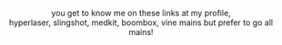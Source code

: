 <p align="center">
you get to know me on these links at my profile,<br> hyperlaser, slingshot, medkit, boombox, vine mains but prefer to go all mains!
